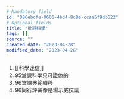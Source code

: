 ```yaml
---
# Mandatory field
id: "086ebcfe-0606-4bd4-8d8e-ccaa5f9db622"
# Optional fields
title: "批評科學"
tags: []
source: ""
created_date: "2023-04-28"
modified_date: "2023-04-28"
---
```

1. [[科學迷信]]
2. 95堂課科學只可證偽的
3. 96堂課典範轉移
4. 96同行評審像是場示威抗議